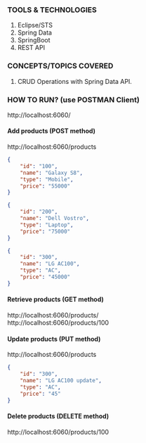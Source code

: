 ### TOOLS & TECHNOLOGIES
  1. Eclipse/STS
  2. Spring Data
  3. SpringBoot
  4. REST API

### CONCEPTS/TOPICS COVERED
  1. CRUD Operations with Spring Data API.

### HOW TO RUN?  (use POSTMAN Client)
http://localhost:6060/ </br>

#### Add products (POST method)
http://localhost:6060/products

``` json
{
    "id": "100",
    "name": "Galaxy S8",
    "type": "Mobile",
    "price": "55000"
}

{
    "id": "200",
    "name": "Dell Vostro",
    "type": "Laptop",
    "price": "75000"
}

{
    "id": "300",
    "name": "LG AC100",
    "type": "AC",
    "price": "45000"
}
```

#### Retrieve products (GET method)
http://localhost:6060/products/ </br>
http://localhost:6060/products/100

#### Update products (PUT method)
http://localhost:6060/products

``` json
{
    "id": "300",
    "name": "LG AC100 update",
    "type": "AC",
    "price": "45"
}
```

#### Delete products (DELETE method)
http://localhost:6060/products/100
